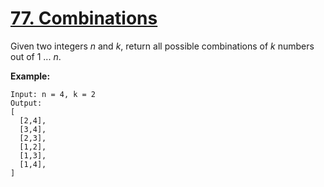 # [77. Combinations](https://leetcode.com/problems/combinations/description)
Given two integers *n* and *k*, return all possible combinations of *k* numbers out of 1 ... *n*.

**Example:**
```
Input: n = 4, k = 2
Output:
[
  [2,4],
  [3,4],
  [2,3],
  [1,2],
  [1,3],
  [1,4],
]
```